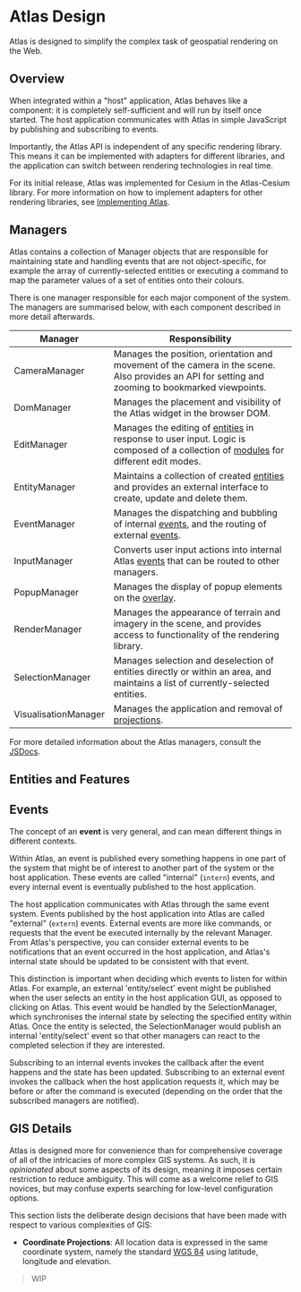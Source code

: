 # Atlas Design

Atlas is designed to simplify the complex task of geospatial rendering on the Web.

## Overview

When integrated within a "host" application, Atlas behaves like a component: it is completely
self-sufficient and will run by itself once started. The host application communicates with Atlas in
simple JavaScript by publishing and subscribing to events.

Importantly, the Atlas API is independent of any specific rendering library. This means it can be
implemented with adapters for different libraries, and the application can switch between rendering
technologies in real time.

For its initial release, Atlas was implemented for Cesium in the Atlas-Cesium library. For more
information on how to implement adapters for other rendering libraries, see [Implementing
Atlas](implementing.md).

## Managers

Atlas contains a collection of Manager objects that are responsible for maintaining state and
handling events that are not object-specific, for example the array of currently-selected entities
or executing a command to map the parameter values of a set of entities onto their colours.

There is one manager responsible for each major component of the system. The managers are summarised
below, with each component described in more detail afterwards.

Manager              | Responsibility
-------------------- | --------------
CameraManager        | Manages the position, orientation and movement of the camera in the scene. Also provides an API for setting and zooming to bookmarked viewpoints.
DomManager           | Manages the placement and visibility of the Atlas widget in the browser DOM.
EditManager          | Manages the editing of [entities](#entities) in response to user input. Logic is composed of a collection of [modules](#modules) for different edit modes.
EntityManager        | Maintains a collection of created [entities](#entities) and provides an external interface to create, update and delete them.
EventManager         | Manages the dispatching and bubbling of internal [events](#events), and the routing of external [events](#events).
InputManager         | Converts user input actions into internal Atlas [events](#events) that can be routed to other managers.
PopupManager         | Manages the display of popup elements on the [overlay](features.md#overlay).
RenderManager        | Manages the appearance of terrain and imagery in the scene, and provides access to functionality of the rendering library.
SelectionManager     | Manages selection and deselection of entities directly or within an area, and maintains a list of currently-selected entities.
VisualisationManager | Manages the application and removal of [projections](features.md#projections).

For more detailed information about the Atlas managers, consult the [JSDocs][jsdocs].

## Entities and Features



## Events

The concept of an **event** is very general, and can mean different things in different contexts.

Within Atlas, an event is published every something happens in one part of the system that might be
of interest to another part of the system or the host application. These events are called
"internal" (`intern`) events, and every internal event is eventually published to the host
application.

The host application communicates with Atlas through the same event system. Events published by the
host application into Atlas are called "external" (`extern`) events. External events are more like
commands, or requests that the event be executed internally by the relevant Manager. From Atlas's
perspective, you can consider external events to be notifications that an event occurred in the host
application, and Atlas's internal state should be updated to be consistent with that event.

This distinction is important when deciding which events to listen for within Atlas. For example, an
external 'entity/select' event might be published when the user selects an entity in the host
application GUI, as opposed to clicking on Atlas. This event would be handled by the
SelectionManager, which synchronises the internal state by selecting the specified entity within
Atlas. Once the entity is selected, the SelectionManager would publish an internal 'entity/select'
event so that other managers can react to the completed selection if they are interested.

Subscribing to an internal events invokes the callback after the event happens and the state has
been updated. Subscribing to an external event invokes the callback when the host application
requests it, which may be before or after the command is executed (depending on the order that the
subscribed managers are notified).

## GIS Details

Atlas is designed more for convenience than for comprehensive coverage of all of the intricacies of
more complex GIS systems. As such, it is *opinionated* about some aspects of its design, meaning it
imposes certain restriction to reduce ambiguity. This will come as a welcome relief to GIS novices,
but may confuse experts searching for low-level configuration options.

This section lists the deliberate design decisions that have been made with respect to various
complexities of GIS:

* **Coordinate Projections**: All location data is expressed in the same coordinate system, namely
the standard [WGS 84][wgs84] using latitude, longitude and elevation.


> WIP

[jsdocs]: TODO
[wgs84]: https://en.wikipedia.org/wiki/World_Geodetic_System
